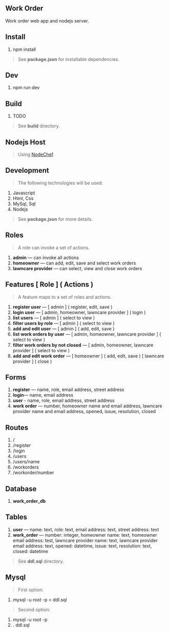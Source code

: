 Work Order
----------
Work order web app and nodejs server.

Install
-------
1. npm install
>See **package.json** for installable dependencies.

Dev
---
1. npm run dev

Build
-----
1. TODO
>See **build** directory.

Nodejs Host
-----------
>Using [NodeChef](https://www.nodechef.com/nodejs-hosting).

Development
-----------
>The following technologies will be used:
1. Javascript
2. Html, Css
3. MySql, Sql
4. Nodejs
>See **package.json** for more details.

Roles
-----
>A role can invoke a set of actions.
1. **admin** — can invoke all actions
2. **homeowner** — can add, edit, save and select work orders
3. **lawncare provider** — can select, view and close work orders

Features [ Role ] ( Actions )
-----------------------------
>A feature maps to a set of roles and actions.
1. **register user** — [ admin ] ( register, edit, save )
2. **login user** — [ admin, homeowner, lawncare provider ] ( login )
3. **list users** — [ admin ] ( select to view )
4. **filter users by role** — [ admin ] ( select to view )
5. **add and edit user** — [ admin ] ( add, edit, save )
6. **list work orders by user** — [ admin, homeowner, lawncare provider ] ( select to view )
7. **filter work orders by not closed** — [ admin, homeowner, lawncare provider ] ( select to view )
8. **add and edit work order** — [ homeowner ] ( add, edit, save ) [ lawncare provider ] ( close )

Forms
-----
1. **register** — name, role, email address, street address
2. **login**— name, email address
3. **user** - name, role, email address, street address
4. **work order** — number, homeowner name and email address, lawncare provider name and email address, opened, issue, resolution, closed

Routes
------
1. /
2. /register
3. /login
4. /users
5. /users/name
6. /workorders
7. /workorder/number

Database
--------
1. **work_order_db**

Tables
------
1. **user** — name: text, role: text, email address: text, street address: text
2. **work_order** — number: integer, homeowner name: text, homeowner email address: test, lawncare provider name: text, lawncare provider email address: text, opened: datetime, issue: text, resolution: text, closed: datetime
>See **ddl.sql** directory.

Mysql
-----
>First option:
1. mysql -u root -p < ddl.sql
>Second option:
1. mysql -u root -p
2. \. ddl.sql